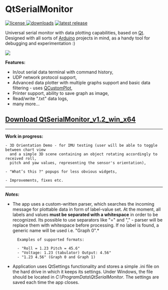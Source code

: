 <p align="center">
  <h1 align="left">QtSerialMonitor </h1>
  <p align="left">
   <a href="https://github.com/mich-w/QtSerialMonitor/blob/master/LICENSE"> <img alt="license" src="https://img.shields.io/github/license/mich-w/QtSerialMonitor">   </a>
   <a href="https://github.com/mich-w/QtSerialMonitor/releases"> <img alt="downloads" src="https://img.shields.io/github/downloads/mich-w/QtSerialMonitor/total"></a>
   <a href="https://github.com/mich-w/QtSerialMonitor/releases"> <img alt="latest release" src="https://img.shields.io/github/v/release/mich-w/QtSerialMonitor"></a>
  </p>
</p>

Universal serial monitor with data plotting capabilities, based on [Qt](https://www.qt.io/). Designed with all sorts of [Arduino](https://www.arduino.cc/) projects in mind, as a handy tool for debugging and experimentation :) 

<img src="https://raw.githubusercontent.com/mich-w/QtSerialMonitor/master/docs/_screenshots/Sines3.gif">

**Features:**

- In/out serial data terminal with command history,
- UDP network protocol support,
- Advanced data plotter with multiple graphs support and basic data filtering - uses [QCustomPlot](https://www.qcustomplot.com/),
- Printer support, ability to save graph as image,
- Read/write ".txt" data logs,
- many more...

<a href="https://github.com/mich-w/QtSerialMonitor/releases/download/v1.2/QtSerialMonitor_1.2_win_x64.zip" download>Download QtSerialMonitor_v1.2_win_x64</a> 
-
---

**Work in progress:**


    
    - 3D Orientation Demo - for IMU testing (user will be able to toggle between chart view
      and a simple 3D scene containing an object rotating accordingly to received roll,
      pitch and yaw values, representing the sensor's orientation),

    - "What’s this ?" popups for less obvious widgets,

    - Improvements, fixes etc.

----

***Notes:***

* The app uses a custom-written parser, which searches the incoming message for plottable data in form of label-value set. At the moment, all labels and values **must be separated with a whitespace** in order to be recognized. Its possible to use separators like "=" and "," - parser will be replace them with whitespace before processing. If no label is found, a generic name will be used i.e. "Graph 0".*

        Examples of supported formats:

        - "Roll = 1.23 Pitch = 45.6"
        - "Voltage: 1.23 (tabulator) Output: 4.56"
        - "1.23 4.56" (Graph 0 and Graph 1)
 
* Application uses QtSettings functionality and stores a simple .ini file on the hard drive in which it keeps its settings. Under Windows, the file should be located in *C:\ProgramData\QtSerialMonitor*. The settings are saved each time the app closes.
